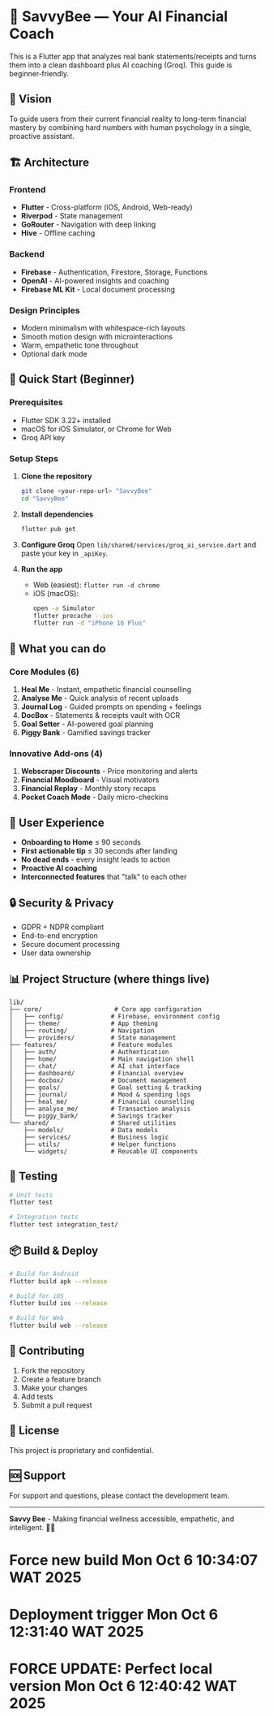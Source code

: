 # 🐝 SavvyBee — Your AI Financial Coach

This is a Flutter app that analyzes real bank statements/receipts and turns them into a clean dashboard plus AI coaching (Groq). This guide is beginner‑friendly.

## 🎯 Vision

To guide users from their current financial reality to long-term financial mastery by combining hard numbers with human psychology in a single, proactive assistant.

## 🏗️ Architecture

### Frontend
- **Flutter** - Cross-platform (iOS, Android, Web-ready)
- **Riverpod** - State management
- **GoRouter** - Navigation with deep linking
- **Hive** - Offline caching

### Backend
- **Firebase** - Authentication, Firestore, Storage, Functions
- **OpenAI** - AI-powered insights and coaching
- **Firebase ML Kit** - Local document processing

### Design Principles
- Modern minimalism with whitespace-rich layouts
- Smooth motion design with microinteractions
- Warm, empathetic tone throughout
- Optional dark mode

## 🚀 Quick Start (Beginner)

### Prerequisites
- Flutter SDK 3.22+ installed
- macOS for iOS Simulator, or Chrome for Web
- Groq API key

### Setup Steps

1. **Clone the repository**
   ```bash
   git clone <your-repo-url> "SavvyBee"
   cd "SavvyBee"
   ```

2. **Install dependencies**
   ```bash
   flutter pub get
   ```

3. **Configure Groq**
   Open `lib/shared/services/groq_ai_service.dart` and paste your key in `_apiKey`.

4. **Run the app**
   - Web (easiest): `flutter run -d chrome`
   - iOS (macOS):
     ```bash
     open -a Simulator
     flutter precache --ios
     flutter run -d "iPhone 16 Plus"
     ```

## 📱 What you can do

### Core Modules (6)
1. **Heal Me** - Instant, empathetic financial counselling
2. **Analyse Me** - Quick analysis of recent uploads
3. **Journal Log** - Guided prompts on spending + feelings
4. **DocBox** - Statements & receipts vault with OCR
5. **Goal Setter** - AI-powered goal planning
6. **Piggy Bank** - Gamified savings tracker

### Innovative Add-ons (4)
1. **Webscraper Discounts** - Price monitoring and alerts
2. **Financial Moodboard** - Visual motivators
3. **Financial Replay** - Monthly story recaps
4. **Pocket Coach Mode** - Daily micro-checkins

## 🎨 User Experience

- **Onboarding to Home** ≤ 90 seconds
- **First actionable tip** ≤ 30 seconds after landing
- **No dead ends** - every insight leads to action
- **Proactive AI coaching**
- **Interconnected features** that "talk" to each other

## 🔒 Security & Privacy

- GDPR + NDPR compliant
- End-to-end encryption
- Secure document processing
- User data ownership

## 📊 Project Structure (where things live)

```
lib/
├── core/                    # Core app configuration
│   ├── config/             # Firebase, environment config
│   ├── theme/              # App theming
│   ├── routing/            # Navigation
│   └── providers/          # State management
├── features/               # Feature modules
│   ├── auth/               # Authentication
│   ├── home/               # Main navigation shell
│   ├── chat/               # AI chat interface
│   ├── dashboard/          # Financial overview
│   ├── docbox/             # Document management
│   ├── goals/              # Goal setting & tracking
│   ├── journal/            # Mood & spending logs
│   ├── heal_me/            # Financial counselling
│   ├── analyse_me/         # Transaction analysis
│   └── piggy_bank/         # Savings tracker
└── shared/                 # Shared utilities
    ├── models/             # Data models
    ├── services/           # Business logic
    ├── utils/              # Helper functions
    └── widgets/            # Reusable UI components
```

## 🧪 Testing

```bash
# Unit tests
flutter test

# Integration tests
flutter test integration_test/
```

## 📦 Build & Deploy

```bash
# Build for Android
flutter build apk --release

# Build for iOS
flutter build ios --release

# Build for Web
flutter build web --release
```

## 🤝 Contributing

1. Fork the repository
2. Create a feature branch
3. Make your changes
4. Add tests
5. Submit a pull request

## 📄 License

This project is proprietary and confidential.

## 🆘 Support

For support and questions, please contact the development team.

---

**Savvy Bee** - Making financial wellness accessible, empathetic, and intelligent. 🐝✨
# Force new build Mon Oct  6 10:34:07 WAT 2025
# Deployment trigger Mon Oct  6 12:31:40 WAT 2025
# FORCE UPDATE: Perfect local version Mon Oct  6 12:40:42 WAT 2025
